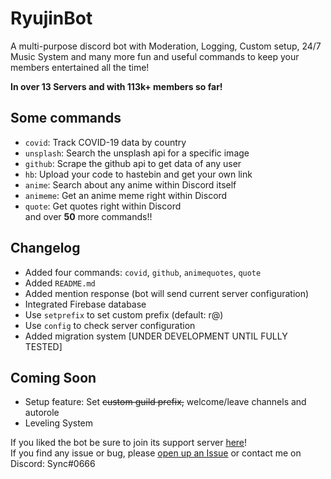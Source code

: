# RyujinBot

A multi-purpose discord bot with Moderation, Logging, Custom setup, 24/7 Music System and many more fun and useful commands to keep your members entertained all the time!

**In over 13 Servers and with 113k+ members so far!**

## Some commands

- `covid`: Track COVID-19 data by country
- `unsplash`: Search the unsplash api for a specific image
- `github`: Scrape the github api to get data of any user
- `hb`: Upload your code to hastebin and get your own link
- `anime`: Search about any anime within Discord itself
- `animeme`: Get an anime meme right within Discord
- `quote`: Get quotes right within Discord
  </br>and over **50** more commands!!

## Changelog

- Added four commands: `covid`, `github`, `animequotes`, `quote`
- Added `README.md`
- Added mention response (bot will send current server configuration)
- Integrated Firebase database
- Use `setprefix` to set custom prefix (default: r@)
- Use `config` to check server configuration
- Added migration system [UNDER DEVELOPMENT UNTIL FULLY TESTED]

## Coming Soon

- Setup feature: Set ~~custom guild prefix,~~ welcome/leave channels and autorole
- Leveling System

If you liked the bot be sure to join its support server [here](https://discord.gg/btKWdJ7)!</br>
If you find any issue or bug, please [open up an Issue](https://github.com/Sync-Codes/RyujinBot/issues/new) or contact me on Discord: Sync#0666
